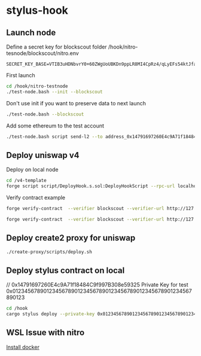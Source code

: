 # stylus-hook

## Launch node

Define a secret key for blockscout folder /hook/nitro-tesnode/blockscout/nitro.env
```
SECRET_KEY_BASE=VTIB3uHDNbvrY0+60ZWgUoUBKDn9ppLR8MI4CpRz4/qLyEFs54ktJfaNT6Z221No
```

First launch
```bash
cd /hook/nitro-testnode
./test-node.bash --init --blockscout
```

Don't use init if you want to preserve data to next launch
```bash
./test-node.bash --blockscout
```

Add some ethereum to the test account
```bash
./test-node.bash script send-l2 --to address_0x14791697260E4c9A71f18484C9f997B308e59325 --ethamount 5
```

## Deploy uniswap v4
Deploy on local node
```bash
cd /v4-template
forge script script/DeployHook.s.sol:DeployHookScript --rpc-url localhost --broadcast -vvvvv 
```

Verify contract example
```bash
forge verify-contract  --verifier blockscout --verifier-url http://127.0.0.1:4000/api?  0x438aa22765874199d7ae86CC3f4622a5e41Fe1c4 PoolManager --constructor-args $(cast abi-encode "constructor(uint256)" 500000) 

forge verify-contract  --verifier blockscout --verifier-url http://127.0.0.1:4000/api?  0x2c4bFd0fBC64096D24e8Cb78dcB57eF5518Bb626 PoolManager --constructor-args $(cast abi-encode "constructor(uint256)" 500000) 
```



## Deploy create2 proxy for uniswap
```bash
./create-proxy/scripts/deploy.sh
```

## Deploy stylus contract on local
// 0x14791697260E4c9A71f18484C9f997B308e59325
Private Key for test 0x0123456789012345678901234567890123456789012345678901234567890123 

```bash
cd /hook
cargo stylus deploy --private-key 0x0123456789012345678901234567890123456789012345678901234567890123 -e http://localhost:8547/
```


## WSL Issue with nitro

[Install docker](https://dev.to/kenji_goh/got-permission-denied-while-trying-to-connect-to-the-docker-daemon-socket-3dne)